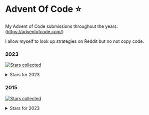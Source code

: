 # Advent Of Code ⭐

My Advent of Code submissions throughout the years. (https://adventofcode.com/)

I allow myself to look up strategies on Reddit but no not copy code.

### 2023

[![Stars collected](https://shields.io/static/v1?label=stars%20collected&message=26&color=yellow)]()

<details><summary>Stars for 2023</summary>
<p>

| day | part one | part two |
|:--:| :------: | :------: |
| 01 | ⭐ | ⭐ |
| 02 | ⭐ | ⭐ |
| 03 | ⭐ | ⭐ |
| 04 | ⭐ | ⭐ |
| 05 | ⭐ | ⭐ |
| 06 | ⭐ | ⭐ |
| 07 | ⭐ | ⭐ |
| 08 | ⭐ | ⭐ |
| 09 | ⭐ | ⭐ |
| 10 | ⭐ | ⭐ |
| 11 | ⭐ | ⭐ |
| 12 | ⭐ | ⭐ |
| 13 | ⭐ | ⭐ |
| 14 | | |
| 15 | | |
| 16 | | |
| 17 | | |
| 18 | | |
| 19 | | |
| 20 | | |
| 21 | | |
| 22 | | |
| 23 | | |
| 24 | | |
| 25 | | |

</p>
</details>

### 2015

[![Stars collected](https://shields.io/static/v1?label=stars%20collected&message=1&color=yellow)]()

<details><summary>Stars for 2023</summary>
<p>

| day | stars |
|:--:| :------: |
| 01 | ⭐ |
| 02 | |
| 03 | |
| 04 | |
| 05 | |
| 06 | |
| 07 | |
| 08 | |
| 09 | |
| 10 | |
| 11 | |
| 12 | |
| 13 | |
| 14 | |
| 15 | |  
| 16 | |  
| 17 | |  
| 18 | |  
| 19 | |  
| 20 | |  
| 21 | |  
| 22 | |  
| 23 | |  
| 24 | |  
| 25 | |

</p>
</details>
